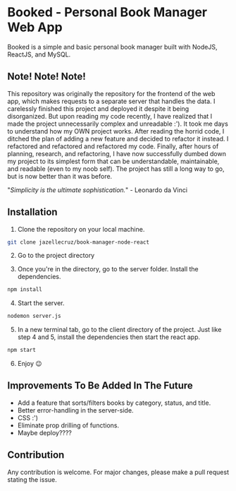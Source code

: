 # Booked - Personal Book Manager Web App 

Booked is a simple and basic personal book manager built with NodeJS, ReactJS, and MySQL. 

## Note! Note! Note!
This repository was originally the repository for the frontend of the web app, which makes requests to a separate server that handles the data. I carelessly finished this project and deployed it despite it being disorganized. But upon reading my code recently, I have realized that I made the project unnecessarily complex and unreadable :'). It took me days to understand how my OWN project works. After reading the horrid code, I ditched the plan of adding a new feature and decided to refactor it instead. I refactored and refactored and refactored my code. Finally, after hours of planning, research, and refactoring, I have now successfully dumbed down my project to its simplest form that can be understandable, maintainable, and readable (even to my noob self). The project has still a long way to go, but is now better than it was before. 

"*Simplicity is the ultimate sophistication.*" - Leonardo da Vinci

## Installation
1. Clone the repository on your local machine.

```bash
git clone jazellecruz/book-manager-node-react
``` 

2. Go to the project directory

3. Once you're in the directory, go to the server folder. Install the dependencies.

```bash
npm install 
``` 

4. Start the server.

```bash
nodemon server.js
``` 

5. In a new terminal tab, go to the client directory of the project. Just like step 4 and 5, install the dependencies then start the react app.

```bash
npm start
``` 

6. Enjoy 😉

## Improvements To Be Added In The Future
- Add a feature that sorts/filters books by category, status, and title.
- Better error-handling in the server-side.
- CSS :')
- Eliminate prop drilling of functions.
- Maybe deploy???? 

## Contribution
Any contribution is welcome. For major changes, please make a pull request stating the issue.